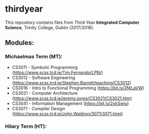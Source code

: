 # thirdyear
This repository contains files from Third Year **Integrated Computer Science**, Trinity College, Dublin (2017/2018).

## Modules:

### Michaelmas Term (MT):
* CS3011 - Symbolic Programming (https://www.scss.tcd.ie/Tim.Fernando/LPN/)
* CS3012 - Software Engineering (https://www.scss.tcd.ie/Stephen.Barrett/teaching/CS3012)
* CS3016 - Intro to Functional Programming (https://bit.ly/2NlLaVW)
* CS3021 - Computer Architecture (https://www.scss.tcd.ie/jeremy.jones/CS3021/CS3021.htm)
* CS3041 - Information Management (https://bit.ly/2xkSwiu)
* CS3071 - Compiler Design (https://www.scss.tcd.ie/John.Waldron/3071/3071.html)

### Hilary Term (HT):

